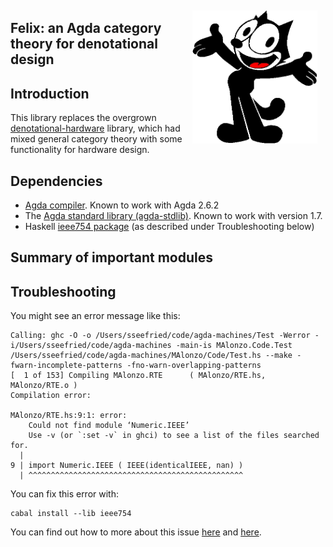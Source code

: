 <div style="float:right; padding:10pt"><img width="200" src="Felix-the-Cat.png"/></div>

## Felix: an Agda category theory for denotational design

## Introduction

This library replaces the overgrown [denotational-hardware](https://github.com/conal/denotational-hardware) library, which had mixed general category theory with some functionality for hardware design.

## Dependencies

*   [Agda compiler](https://agda.readthedocs.io/en/latest/getting-started/installation.html#installing-the-agda-and-the-agda-mode-programs).
    Known to work with Agda 2.6.2
*   The [Agda standard library (agda-stdlib)](https://github.com/agda/agda-stdlib).
    Known to work with version 1.7.
*   Haskell [ieee754 package](https://github.com/agda/agda/issues/3619) (as described under Troubleshooting below)

## Summary of important modules

## Troubleshooting

You might see an error message like this:

```
Calling: ghc -O -o /Users/sseefried/code/agda-machines/Test -Werror -i/Users/sseefried/code/agda-machines -main-is MAlonzo.Code.Test /Users/sseefried/code/agda-machines/MAlonzo/Code/Test.hs --make -fwarn-incomplete-patterns -fno-warn-overlapping-patterns
[  1 of 153] Compiling MAlonzo.RTE      ( MAlonzo/RTE.hs, MAlonzo/RTE.o )
Compilation error:

MAlonzo/RTE.hs:9:1: error:
    Could not find module ‘Numeric.IEEE’
    Use -v (or `:set -v` in ghci) to see a list of the files searched for.
  |
9 | import Numeric.IEEE ( IEEE(identicalIEEE, nan) )
  | ^^^^^^^^^^^^^^^^^^^^^^^^^^^^^^^^^^^^^^^^^^^^^^^^
```

You can fix this error with:

```
cabal install --lib ieee754
```

You can find out how to more about this issue [here](https://github.com/agda/agda/issues/3619#issuecomment-665232148) and
[here](https://agda.readthedocs.io/en/latest/getting-started/installation.html#installing-the-agda-and-the-agda-mode-programs).
